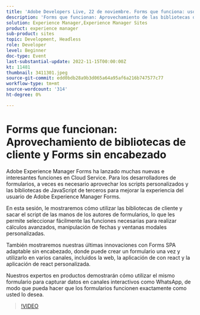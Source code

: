 ```yaml
---
title: 'Adobe Developers Live, 22 de noviembre. Forms que funciona: uso de bibliotecas de cliente y Forms sin encabezado'
description: 'Forms que funcionan: Aprovechamiento de las bibliotecas de clientes y los formularios sin encabezadoAdobe Experience Manager Forms ha lanzado muchas funciones nuevas e interesantes en Cloud Service. Para los desarrolladores de formularios, a veces es necesario aprovechar los scripts personalizados y las bibliotecas JavaScript de terceros para mejorar la experiencia del usuario de Adobe Experience Manager Forms.En esta sesión, le mostraremos cómo utilizar las bibliotecas de cliente y sacar los scripts de las manos de los autores de formularios, lo que les permite seleccionar fácilmente las funciones necesarias para realizar cálculos avanzados, manipulación de fechas y ventanas modales personalizadas.También mostraremos nuestras últimas innovaciones con Forms SPA adaptable sin encabezado, donde puede crear un formulario una vez y utilizarlo en varios canales, incluidos la web, la aplicación mediante react y personalizar la aplicación.Nuestros expertos en productos mostrarán cómo utilizar el mismo formulario para capturar datos en canales interactivos como WhatsApp - para que pueda hacer que los formularios funcionen exactamente como usted lo desea.'
solution: Experience Manager,Experience Manager Sites
product: experience manager
sub-product: sites
topic: Development, Headless
role: Developer
level: Beginner
doc-type: Event
last-substantial-update: 2022-11-15T00:00:00Z
kt: 11481
thumbnail: 3411301.jpeg
source-git-commit: edd0bdb28a9b3d065a64a95af6a216b747577c77
workflow-type: tm+mt
source-wordcount: '314'
ht-degree: 0%

---
```


# Forms que funcionan: Aprovechamiento de bibliotecas de cliente y Forms sin encabezado

Adobe Experience Manager Forms ha lanzado muchas nuevas e interesantes funciones en Cloud Service. Para los desarrolladores de formularios, a veces es necesario aprovechar los scripts personalizados y las bibliotecas de JavaScript de terceros para mejorar la experiencia del usuario de Adobe Experience Manager Forms.

En esta sesión, le mostraremos cómo utilizar las bibliotecas de cliente y sacar el script de las manos de los autores de formularios, lo que les permite seleccionar fácilmente las funciones necesarias para realizar cálculos avanzados, manipulación de fechas y ventanas modales personalizadas.

También mostraremos nuestras últimas innovaciones con Forms SPA adaptable sin encabezado, donde puede crear un formulario una vez y utilizarlo en varios canales, incluidos la web, la aplicación de con react y la aplicación de react personalizada.

Nuestros expertos en productos demostrarán cómo utilizar el mismo formulario para capturar datos en canales interactivos como WhatsApp, de modo que pueda hacer que los formularios funcionen exactamente como usted lo desea.

>[!VIDEO](https://video.tv.adobe.com/v/3411301/?quality=12&learn=on)
